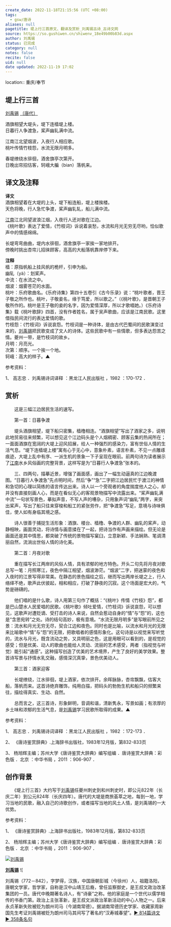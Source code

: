 ```yaml
---
create_date: 2022-11-18T21:15:56 (UTC +08:00)
tags:
  - gsw/唐诗
aliases: null
pagetitle: 堤上行三首原文、翻译及赏析_刘禹锡古诗_古诗文网
source: https://so.gushiwen.cn/shiwenv_18e49b00b83d.aspx
author: 刘禹锡
status: 已完成
category: null
notes: false
recite: false
uid: null
date updated: 2022-11-19 17:02
---
```


location:: 重庆/奉节

## 堤上行三首

[刘禹锡](https://so.gushiwen.cn/authorv_e3c4e8cf2646.aspx) [〔唐代〕](https://so.gushiwen.cn/shiwens/default.aspx?cstr=%e5%94%90%e4%bb%a3)

酒旗相望大堤头，堤下连樯堤上楼。\
日暮行人争渡急，桨声幽轧满中流。

江南江北望烟波，入夜行人相应歌。\
桃叶传情竹枝怨，水流无限月明多。

春堤缭绕水徘徊，酒舍旗亭次第开。\
日晚出帘招估客，轲峨大艑（bian）落帆来。

## 译文及注释

**译文**\
酒旗相望着在大堤的上头，堤下船连船，堤上楼挨楼。\
天色将晚，行人急忙争渡，桨声幽轧轧，船儿满中流。

[江南](https://so.gushiwen.cn/authorv_487654addba8.aspx)江北同望波浪江烟，入夜行人还对歌在江边。\
《桃叶歌》表达了爱情，《竹枝词》诉说着哀愁，水流和月光无穷无尽哟，恰似歌声中的情感绵绵。

长堤弯弯曲曲，堤内水徘徊，酒舍旗亭一家挨一家地排开。\
傍晚时挑出杏帘儿招徕顾客，高高的大船落帆靠岸停下来。

**注释**\
樯：原指帆船上挂风帆的桅杆，引申为船。\
幽轧（yà）：划桨声。\
中流：在水流之中。\
烟波：烟雾苍茫的水面。\
桃叶：乐府歌曲名。《乐府诗集》第四十五卷引《古今乐录》说：“桃叶歌者，晋王子敬之所作也。桃叶，子敬妾名，缘于笃爱，所以歌之。”（《桃叶歌》，是晋朝王子敬所作的。桃叶是王子敬的妾的名字，因为爱情深厚，所以才歌唱她。）《乐府诗集》载《桃叶歌辞》四首，没有作者姓名，属于吴声歌曲，应该是江南民歌。这里借指民间流行的表达爱情的歌。\
竹枝怨：《竹枝词》诉说哀怨。竹枝词是一种诗体，是由古代巴蜀间的民歌演变过来的，[刘禹锡](https://so.gushiwen.cn/authorv_e3c4e8cf2646.aspx)把民歌变成了文人的诗体。这些民歌中有一些情歌，但多表达怨苦之情。夔州一带，是竹枝词的故乡。\
月明：月亮光。\
次第：顺序。一个挨一个地。\
轲峨：高大的样子。▲

参考资料：

1、 高志忠 ．刘禹锡诗词译释 ：黑龙江人民出版社 ，1982 ：170-172 ．

## 赏析

　　这是三幅江边居民生活的速写。

　　第一首：日暮争渡

　　堤头酒旗相望，堤下船只密集，樯橹相连。“酒旗相望”写出了酒家之多，说明此地贸易往来频繁，可以想见这个江边码头是个人烟稠密、顾客云集的热闹所在；一面面酒旗在宽阔的大堤上迎风招展，给人一种强烈的感染力，富有世俗人情的生活气息。“堤下连樯堤上楼”寓有心于无心中，意象朴素，语言朴素，不见一点雕琢痕迹，大堤上乱中有序、一派生机的景象一下子呈现在眼前。前两句诗为读者展示了[江南](https://so.gushiwen.cn/authorv_487654addba8.aspx)水乡风俗画的完整背景，这样写是为“日暮行人争渡急”张本的。

　　三、四两句，描摹近景，增强了画面感，画出了一幅生动逼真的江边晚渡图。“日暮行人争渡急”先点明时间，然后“争”“急”二字把江边居民忙于渡江的神情和急切的心理以简练的语言传达出来。诗人以一个旁观者的角度揣度他人之心，却并没有直接刻画人心，而是在看似无心的客观景物描写中流露出来。“桨声幽轧满中流”一句状写景色，摹拟声音，不写人声的嘈杂，只用象声词“幽轧”两字，来突出桨声，写出了船只往来穿梭和船工的紧张劳作，把“争渡急”写足，意境与诗味俱佳，使人如有身临其境之感。

　　诗人很善于捕捉生活形象：酒旗、楼台、樯橹、争渡的人群、幽轧的桨声，动静相映，画面灵动，将诗情与画意揉在了一起，把诗当作有声画来描绘。但无论是画面还是其中情思，都突破了传统的景物描写窠臼，立意新颖、手法娴熟、笔调清丽自然，流淌出世俗人情的诗化美。

　　第二首：月夜对歌

　　重在描写长江两岸的风俗人情，具有浓郁的地方特色。开头二句先将月夜对歌总写一笔：月照寒江，夜色中隔江相望，烟波渺茫。“烟波”二字，把迷蒙的夜色和入夜时的江景写得非常美。在静态的景色描绘之后，继而写出两岸长堤之上，行人络绎不绝，歌声此伏彼起，相和相应，打破了静夜的沉寂。这个场面是宏大的，气势是磅礴的。

　　他们唱的是什么歌，诗人用第三句作了概括：“《桃叶》传情《竹枝》怨”，都是巴山楚水人民爱唱的民歌。《桃叶歌》倾吐爱情，《竹枝词》诉说哀怨，可以想见，这歌声对遭贬谪、受打击的诗人来说，自然会惹动自身的“情”与“怨”的，这也是“含思宛转”之处。诗的结句高妙，极有意境。“水流无限月明多”是写眼前所见之景：流水和月光无穷无尽，契合江边和夜色。同时也是比喻，以流水和月光的无限来比喻歌中“情”与“怨”的无限，把歌唱者的感情形象化。这句诗是以视觉来写听觉的，流水与月光，既含流动之势，又具明丽之色，这是用眼可以看到的，是视觉的感受；但是优美、动人的歌曲也能给人灵动、流丽的艺术感受，两者（指视觉与听觉）能引起“通感”。这种描写创造了优美的艺术境界，产生了良好的美学效果。整首诗写景与抒情水乳交融，感情深沉真挚，景色优美动人。

　　第三首：酒家迎客

　　长堤缭绕，江水徘徊，堤上酒家，依次排开。余晖脉脉，杏帘飘飘，估客大船，落帆而来。这首诗绝弃雕饰，纯用白描，把码头的勃勃生机和船只的频繁来往，描绘得真实、生动、自然。

　　总而言之，这三首诗，形象鲜明，音调和谐，清新隽永，写景如画；有浓厚的乡土味和浓郁的生活气息，是[刘禹锡](https://so.gushiwen.cn/authorv_e3c4e8cf2646.aspx)学习民歌所取得的成果。▲

参考资料：

1、 高志忠 ．刘禹锡诗词译释 ：黑龙江人民出版社 ，1982 ：172-173 ．

2、 《唐诗鉴赏辞典》.上海辞书出版社，1983年12月版，第832-833页

3、 杨旭辉主编；苏州大学《唐诗鉴赏大辞典》编写组编 ．唐诗鉴赏大辞典：彩色版 ．北京 ：中华书局 ，2011 ：906-907 ．

## 创作背景

　　《堤上行三首》大约写于[刘禹锡](https://so.gushiwen.cn/authorv_e3c4e8cf2646.aspx)任夔州刺史到和州刺史时，即公元822年（长庆二年）到公元824年（长庆四年）。唐代的大堤是商旅荟萃之地，每到一地，学习当地的民歌，融入自己的诗歌创作，或者描写当地的风土人情，是刘禹锡的一大优势。

参考资料：

1、 《唐诗鉴赏辞典》.上海辞书出版社，1983年12月版，第832-833页

2、 杨旭辉主编；苏州大学《唐诗鉴赏大辞典》编写组编 ．唐诗鉴赏大辞典：彩色版 ．北京 ：中华书局 ，2011 ：906-907 ．

[![刘禹锡](https://song.gushiwen.cn/authorImg/liuyuxi.jpg)](https://so.gushiwen.cn/authorv_e3c4e8cf2646.aspx)

[**刘禹锡**](https://so.gushiwen.cn/authorv_e3c4e8cf2646.aspx) ![

刘禹锡（772－842），字梦得，汉族，中国唐朝彭城（今徐州）人，祖籍洛阳，唐朝文学家，哲学家，自称是汉中山靖王后裔，曾任监察御史，是王叔文政治改革集团的一员。唐代中晚期著名诗人，有“诗豪”之称。他的家庭是一个世代以儒学相传的书香门第。政治上主张革新，是王叔文派政治革新活动的中心人物之一。后来永贞革新失败被贬为朗州司马（今湖南常德）。据湖南常德历史学家、收藏家周新国先生考证刘禹锡被贬为朗州司马其间写了著名的“汉寿城春望”。[► 814篇诗文](https://so.gushiwen.cn/shiwens/default.aspx?astr=%e5%88%98%e7%a6%b9%e9%94%a1)　[► 358条名句](https://so.gushiwen.cn/mingjus/default.aspx?astr=%e5%88%98%e7%a6%b9%e9%94%a1)
